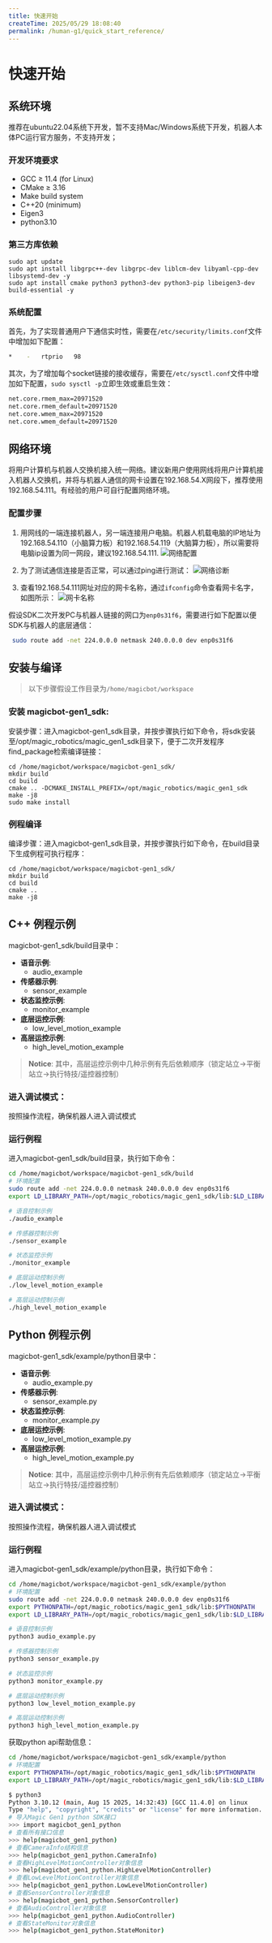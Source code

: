 ```yaml
---
title: 快速开始
createTime: 2025/05/29 18:08:40
permalink: /human-g1/quick_start_reference/
---
```

# 快速开始

## 系统环境
推荐在ubuntu22.04系统下开发，暂不支持Mac/Windows系统下开发，机器人本体PC运行官方服务，不支持开发；

### 开发环境要求

- GCC ≥ 11.4 (for Linux)
- CMake ≥ 3.16
- Make build system
- C++20 (minimum)
- Eigen3
- python3.10

### 第三方库依赖
```
sudo apt update
sudo apt install libgrpc++-dev libgrpc-dev liblcm-dev libyaml-cpp-dev libsystemd-dev -y
sudo apt install cmake python3 python3-dev python3-pip libeigen3-dev build-essential -y
```

### 系统配置

首先，为了实现普通用户下通信实时性，需要在`/etc/security/limits.conf`文件中增加如下配置：
```bash
*    -   rtprio   98
```

其次，为了增加每个socket链接的接收缓存，需要在`/etc/sysctl.conf`文件中增加如下配置，`sudo sysctl -p`立即生效或重启生效：
```bash
net.core.rmem_max=20971520  
net.core.rmem_default=20971520  
net.core.wmem_max=20971520  
net.core.wmem_default=20971520  
```

## 网络环境
将用户计算机与机器人交换机接入统一网络。建议新用户使用网线将用户计算机接入机器人交换机，并将与机器人通信的网卡设置在192.168.54.X网段下，推荐使用192.168.54.111。有经验的用户可自行配置网络环境。


### 配置步骤
1. 用网线的一端连接机器人，另一端连接用户电脑。机器人机载电脑的IP地址为192.168.54.110（小脑算力板）和192.168.54.119（大脑算力板），所以需要将电脑ip设置为同一网段，建议192.168.54.111.
![网络配置](../image/human-g1/ubuntu_net_setting.png)


2. 为了测试通信连接是否正常，可以通过ping进行测试：
![网络诊断](../image/human-g1/ubuntu_ping.png)

3. 查看192.168.54.111网址对应的网卡名称，通过`ifconfig`命令查看网卡名字，如图所示：
![网卡名称](../image/human-g1/network_card_name.png)

假设SDK二次开发PC与机器人链接的网口为`enp0s31f6`，需要进行如下配置以便SDK与机器人的底层通信：

```bash
 sudo route add -net 224.0.0.0 netmask 240.0.0.0 dev enp0s31f6
```

## 安装与编译
> 以下步骤假设工作目录为`/home/magicbot/workspace`

### 安装 magicbot-gen1_sdk:
安装步骤：进入magicbot-gen1_sdk目录，并按步骤执行如下命令，将sdk安装至/opt/magic_robotics/magic_gen1_sdk目录下，便于二次开发程序find_package检索编译链接：

```
cd /home/magicbot/workspace/magicbot-gen1_sdk/
mkdir build
cd build
cmake .. -DCMAKE_INSTALL_PREFIX=/opt/magic_robotics/magic_gen1_sdk
make -j8
sudo make install
```

### 例程编译

编译步骤：进入magicbot-gen1_sdk目录，并按步骤执行如下命令，在build目录下生成例程可执行程序：

```
cd /home/magicbot/workspace/magicbot-gen1_sdk/
mkdir build
cd build
cmake ..
make -j8
```

## C++ 例程示例

magicbot-gen1_sdk/build目录中：

- **语音示例**:
  - audio_example
- **传感器示例**:
  - sensor_example
- **状态监控示例**:
  - monitor_example
- **底层运控示例**:
  - low_level_motion_example
- **高层运控示例**:
  - high_level_motion_example

> **Notice**: 其中，高层运控示例中几种示例有先后依赖顺序（锁定站立->平衡站立->执行特技/遥控器控制）

### 进入调试模式：

按照操作流程，确保机器人进入调试模式

### 运行例程

进入magicbot-gen1_sdk/build目录，执行如下命令：

```bash
cd /home/magicbot/workspace/magicbot-gen1_sdk/build
# 环境配置
sudo route add -net 224.0.0.0 netmask 240.0.0.0 dev enp0s31f6
export LD_LIBRARY_PATH=/opt/magic_robotics/magic_gen1_sdk/lib:$LD_LIBRARY_PATH

# 语音控制示例
./audio_example

# 传感器控制示例
./sensor_example

# 状态监控示例
./monitor_example

# 底层运动控制示例
./low_level_motion_example

# 高层运动控制示例
./high_level_motion_example
```

## Python 例程示例

magicbot-gen1_sdk/example/python目录中：

- **语音示例**:
  - audio_example.py
- **传感器示例**:
  - sensor_example.py
- **状态监控示例**:
  - monitor_example.py
- **底层运控示例**:
  - low_level_motion_example.py
- **高层运控示例**:
  - high_level_motion_example.py

> **Notice**: 其中，高层运控示例中几种示例有先后依赖顺序（锁定站立->平衡站立->执行特技/遥控器控制）


### 进入调试模式：

按照操作流程，确保机器人进入调试模式

### 运行例程

进入magicbot-gen1_sdk/example/python目录，执行如下命令：

```bash
cd /home/magicbot/workspace/magicbot-gen1_sdk/example/python
# 环境配置
sudo route add -net 224.0.0.0 netmask 240.0.0.0 dev enp0s31f6
export PYTHONPATH=/opt/magic_robotics/magic_gen1_sdk/lib:$PYTHONPATH
export LD_LIBRARY_PATH=/opt/magic_robotics/magic_gen1_sdk/lib:$LD_LIBRARY_PATH

# 语音控制示例
python3 audio_example.py

# 传感器控制示例
python3 sensor_example.py

# 状态监控示例
python3 monitor_example.py

# 底层运动控制示例
python3 low_level_motion_example.py

# 高层运动控制示例
python3 high_level_motion_example.py
```

获取python api帮助信息：

```bash
cd /home/magicbot/workspace/magicbot-gen1_sdk/example/python
# 环境配置
export PYTHONPATH=/opt/magic_robotics/magic_gen1_sdk/lib:$PYTHONPATH
export LD_LIBRARY_PATH=/opt/magic_robotics/magic_gen1_sdk/lib:$LD_LIBRARY_PATH

$ python3
Python 3.10.12 (main, Aug 15 2025, 14:32:43) [GCC 11.4.0] on linux
Type "help", "copyright", "credits" or "license" for more information.
# 导入Magic Gen1 python SDK接口
>>> import magicbot_gen1_python
# 查看所有接口信息             
>>> help(magicbot_gen1_python)
# 查看CameraInfo结构信息 
>>> help(magicbot_gen1_python.CameraInfo)
# 查看HighLevelMotionController对象信息 
>>> help(magicbot_gen1_python.HighLevelMotionController)
# 查看LowLevelMotionController对象信息 
>>> help(magicbot_gen1_python.LowLevelMotionController)
# 查看SensorController对象信息 
>>> help(magicbot_gen1_python.SensorController)
# 查看AudioController对象信息 
>>> help(magicbot_gen1_python.AudioController)
# 查看StateMonitor对象信息 
>>> help(magicbot_gen1_python.StateMonitor)
```